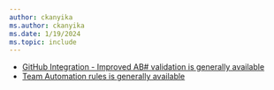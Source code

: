 ```yaml
---
author: ckanyika
ms.author: ckanyika
ms.date: 1/19/2024
ms.topic: include
---
```


- [GitHub Integration - Improved AB# validation is generally available](#github-integration---improved-ab-validation-is-generally-available)
- [Team Automation rules is generally available](#team-automation-rules-is-generally-available)
